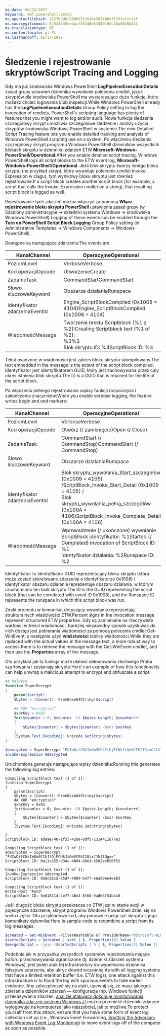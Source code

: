 ```yaml
---
ms.date: 06/12/2017
keywords: wmf,powershell,setup
ms.openlocfilehash: 2627b9d02788bd31a5384587406df533faf2cfaf
ms.sourcegitcommit: 54534635eedacf531d8d6344019dc16a50b8b441
ms.translationtype: MT
ms.contentlocale: pl-PL
ms.lasthandoff: 05/17/2018
---
```

# <a name="script-tracing-and-logging"></a><span data-ttu-id="11d0f-102">Śledzenie i rejestrowanie skryptów</span><span class="sxs-lookup"><span data-stu-id="11d0f-102">Script Tracing and Logging</span></span>

<span data-ttu-id="11d0f-103">Gdy ma już środowiska Windows PowerShell **LogPipelineExecutionDetails** zasad grupy ustawień dziennika wywołanie polecenia cmdlet, język skryptów dla środowiska PowerShell ma wystarczająco dużo funkcje, które możesz chcieć logowania i/lub inspekcji.</span><span class="sxs-lookup"><span data-stu-id="11d0f-103">While Windows PowerShell already has the **LogPipelineExecutionDetails** Group Policy setting to log the invocation of cmdlets, PowerShell’s scripting language has plenty of features that you might want to log and/or audit.</span></span> <span data-ttu-id="11d0f-104">Nowa funkcja śledzenia szczegółowy skrypt umożliwia szczegółowe śledzenie i analizy użycia skryptów środowiska Windows PowerShell w systemie.</span><span class="sxs-lookup"><span data-stu-id="11d0f-104">The new Detailed Script Tracing feature lets you enable detailed tracking and analysis of Windows PowerShell scripting use on a system.</span></span> <span data-ttu-id="11d0f-105">Po włączeniu śledzenia szczegółowy skrypt programu Windows PowerShell dzienników wszystkich blokach skryptu w dzienniku zdarzeń ETW **Microsoft-Windows-PowerShell/Operational**.</span><span class="sxs-lookup"><span data-stu-id="11d0f-105">After you enable detailed script tracing, Windows PowerShell logs all script blocks to the ETW event log, **Microsoft-Windows-PowerShell/Operational**.</span></span> <span data-ttu-id="11d0f-106">Jeśli blok skryptu tworzy innego bloku skryptu (na przykład skrypt, który wywołuje polecenie cmdlet Invoke-Expression w ciągu), tym wynikowy bloku skryptu jest również rejestrowane.</span><span class="sxs-lookup"><span data-stu-id="11d0f-106">If a script block creates another script block (for example, a script that calls the Invoke-Expression cmdlet on a string), that resulting script block is logged as well.</span></span>

<span data-ttu-id="11d0f-107">Rejestrowanie tych zdarzeń można włączyć za pomocą **Włącz rejestrowanie bloku skryptu PowerShell** ustawienia zasad grupy (w Szablony administracyjne -> składniki systemu Windows -> środowiska Windows PowerShell).</span><span class="sxs-lookup"><span data-stu-id="11d0f-107">Logging of these events can be enabled through the **Turn on PowerShell Script Block Logging** Group Policy setting (in Administrative Templates -> Windows Components -> Windows PowerShell).</span></span>

<span data-ttu-id="11d0f-108">Dostępne są następujące zdarzenia:</span><span class="sxs-lookup"><span data-stu-id="11d0f-108">The events are:</span></span>

| <span data-ttu-id="11d0f-109">Kanał</span><span class="sxs-lookup"><span data-stu-id="11d0f-109">Channel</span></span> | <span data-ttu-id="11d0f-110">Operacyjne</span><span class="sxs-lookup"><span data-stu-id="11d0f-110">Operational</span></span>                                 |
|---------|---------------------------------------------|
| <span data-ttu-id="11d0f-111">Poziom</span><span class="sxs-lookup"><span data-stu-id="11d0f-111">Level</span></span>   | <span data-ttu-id="11d0f-112">Verbose</span><span class="sxs-lookup"><span data-stu-id="11d0f-112">Verbose</span></span>                                     |
| <span data-ttu-id="11d0f-113">Kod operacji</span><span class="sxs-lookup"><span data-stu-id="11d0f-113">Opcode</span></span>  | <span data-ttu-id="11d0f-114">Utworzenie</span><span class="sxs-lookup"><span data-stu-id="11d0f-114">Create</span></span>                                      |
| <span data-ttu-id="11d0f-115">Zadanie</span><span class="sxs-lookup"><span data-stu-id="11d0f-115">Task</span></span>    | <span data-ttu-id="11d0f-116">CommandStart</span><span class="sxs-lookup"><span data-stu-id="11d0f-116">CommandStart</span></span>                                |
| <span data-ttu-id="11d0f-117">Słowo kluczowe</span><span class="sxs-lookup"><span data-stu-id="11d0f-117">Keyword</span></span> | <span data-ttu-id="11d0f-118">Obszarze działania</span><span class="sxs-lookup"><span data-stu-id="11d0f-118">Runspace</span></span>                                    |
| <span data-ttu-id="11d0f-119">Identyfikator zdarzenia</span><span class="sxs-lookup"><span data-stu-id="11d0f-119">EventId</span></span> | <span data-ttu-id="11d0f-120">Engine_ScriptBlockCompiled (0x1008 = 4104)</span><span class="sxs-lookup"><span data-stu-id="11d0f-120">Engine_ScriptBlockCompiled (0x1008 = 4104)</span></span>  |
| <span data-ttu-id="11d0f-121">Wiadomość</span><span class="sxs-lookup"><span data-stu-id="11d0f-121">Message</span></span> | <span data-ttu-id="11d0f-122">Tworzenie tekstu Scriptblock (%1 z %2):</span><span class="sxs-lookup"><span data-stu-id="11d0f-122">Creating Scriptblock text (%1 of %2):</span></span> </br> <span data-ttu-id="11d0f-123">%3</span><span class="sxs-lookup"><span data-stu-id="11d0f-123">%3</span></span> </br> <span data-ttu-id="11d0f-124">Blok skryptu ID: %4</span><span class="sxs-lookup"><span data-stu-id="11d0f-124">ScriptBlock ID: %4</span></span> |


<span data-ttu-id="11d0f-125">Tekst osadzone w wiadomości jest zakres bloku skryptu skompilowany.</span><span class="sxs-lookup"><span data-stu-id="11d0f-125">The text embedded in the message is the extent of the script block compiled.</span></span> <span data-ttu-id="11d0f-126">Identyfikator jest identyfikatorem GUID, który jest zachowywana przez cały okres istnienia blok skryptu.</span><span class="sxs-lookup"><span data-stu-id="11d0f-126">The ID is a GUID that is retained for the life of the script block.</span></span>

<span data-ttu-id="11d0f-127">Po włączeniu pełnego rejestrowania zapisy funkcji rozpoczęcia i zakończenia znaczników:</span><span class="sxs-lookup"><span data-stu-id="11d0f-127">When you enable verbose logging, the feature writes begin and end markers:</span></span>

| <span data-ttu-id="11d0f-128">Kanał</span><span class="sxs-lookup"><span data-stu-id="11d0f-128">Channel</span></span> | <span data-ttu-id="11d0f-129">Operacyjne</span><span class="sxs-lookup"><span data-stu-id="11d0f-129">Operational</span></span>                                            |
|---------|--------------------------------------------------------|
| <span data-ttu-id="11d0f-130">Poziom</span><span class="sxs-lookup"><span data-stu-id="11d0f-130">Level</span></span>   | <span data-ttu-id="11d0f-131">Verbose</span><span class="sxs-lookup"><span data-stu-id="11d0f-131">Verbose</span></span>                                                |
| <span data-ttu-id="11d0f-132">Kod operacji</span><span class="sxs-lookup"><span data-stu-id="11d0f-132">Opcode</span></span>  | <span data-ttu-id="11d0f-133">Otwórz (/ zamknięcie)</span><span class="sxs-lookup"><span data-stu-id="11d0f-133">Open (/ Close)</span></span>                                         |
| <span data-ttu-id="11d0f-134">Zadanie</span><span class="sxs-lookup"><span data-stu-id="11d0f-134">Task</span></span>    | <span data-ttu-id="11d0f-135">CommandStart (/ CommandStop)</span><span class="sxs-lookup"><span data-stu-id="11d0f-135">CommandStart (/ CommandStop)</span></span>                           |
| <span data-ttu-id="11d0f-136">Słowo kluczowe</span><span class="sxs-lookup"><span data-stu-id="11d0f-136">Keyword</span></span> | <span data-ttu-id="11d0f-137">Obszarze działania</span><span class="sxs-lookup"><span data-stu-id="11d0f-137">Runspace</span></span>                                               |
| <span data-ttu-id="11d0f-138">Identyfikator zdarzenia</span><span class="sxs-lookup"><span data-stu-id="11d0f-138">EventId</span></span> | <span data-ttu-id="11d0f-139">Blok skryptu\_wywołania\_Start\_szczegółów (0x1009 = 4105) /</span><span class="sxs-lookup"><span data-stu-id="11d0f-139">ScriptBlock\_Invoke\_Start\_Detail (0x1009 = 4105) /</span></span> </br> <span data-ttu-id="11d0f-140">Blok skryptu\_wywołania\_pełną\_szczegółów (0x100A = 4106)</span><span class="sxs-lookup"><span data-stu-id="11d0f-140">ScriptBlock\_Invoke\_Complete\_Detail (0x100A = 4106)</span></span> |
| <span data-ttu-id="11d0f-141">Wiadomość</span><span class="sxs-lookup"><span data-stu-id="11d0f-141">Message</span></span> | <span data-ttu-id="11d0f-142">Wprowadzenie (/ ukończone) wywołanie ScriptBlock identyfikator: %1</span><span class="sxs-lookup"><span data-stu-id="11d0f-142">Started (/ Completed) invocation of ScriptBlock ID: %1</span></span> </br> <span data-ttu-id="11d0f-143">Identyfikator działania: %2</span><span class="sxs-lookup"><span data-stu-id="11d0f-143">Runspace ID: %2</span></span> |

<span data-ttu-id="11d0f-144">Identyfikator to identyfikator GUID reprezentujący bloku skryptu (która może zostać skorelowane zdarzenia o identyfikatorze 0x1008) i identyfikator obszaru działania reprezentuje obszaru działania, w którym uruchomiono ten blok skryptu.</span><span class="sxs-lookup"><span data-stu-id="11d0f-144">The ID is the GUID representing the script block (that can be correlated with event ID 0x1008), and the Runspace ID represents the runspace in which this script block was run.</span></span>

<span data-ttu-id="11d0f-145">Znaki procentu w komunikat dotyczący wywołania reprezentują strukturalnych właściwości ETW.</span><span class="sxs-lookup"><span data-stu-id="11d0f-145">Percent signs in the invocation message represent structured ETW properties.</span></span> <span data-ttu-id="11d0f-146">Gdy są zamieniane na rzeczywiste wartości w treści wiadomości, bardziej niezawodny sposób uzyskiwać do nich dostęp jest pobierania wiadomości za pomocą polecenia cmdlet Get-WinEvent, a następnie użyć **właściwości** tablicy wiadomości.</span><span class="sxs-lookup"><span data-stu-id="11d0f-146">While they are replaced with the actual values in the message text, a more robust way to access them is to retrieve the message with the Get-WinEvent cmdlet, and then use the **Properties** array of the message.</span></span>

<span data-ttu-id="11d0f-147">Oto przykład jak ta funkcja może ułatwić dekodowania złośliwego Próba szyfrowania i zasłaniają skryptu:</span><span class="sxs-lookup"><span data-stu-id="11d0f-147">Here's an example of how this functionality can help unwrap a malicious attempt to encrypt and obfuscate a script:</span></span>

```powershell
## Malware
function SuperDecrypt
{
    param($script)
    $bytes = [Convert]::FromBase64String($script)

    ## XOR “encryption”
    $xorKey = 0x42
    for($counter = 0; $counter -lt $bytes.Length; $counter++)
    {
        $bytes[$counter] = $bytes[$counter] -bxor $xorKey
    }
    [System.Text.Encoding]::Unicode.GetString($bytes)
}

$decrypted = SuperDecrypt "FUIwQitCNkInQm9CCkItQjFCNkJiQmVCEkI1QixCJkJlQg=="
Invoke-Expression $decrypted
```

<span data-ttu-id="11d0f-148">Uruchomiona generuje następujące wpisy dziennika:</span><span class="sxs-lookup"><span data-stu-id="11d0f-148">Running this generates the following log entries:</span></span>

```
Compiling Scriptblock text (1 of 1):
function SuperDecrypt
{
    param($script)
    $bytes = [Convert]::FromBase64String($script)
    ## XOR "encryption"
    $xorKey = 0x42
    for($counter = 0; $counter -lt $bytes.Length; $counter++)
    {
        $bytes[$counter] = $bytes[$counter] -bxor $xorKey
    }
    [System.Text.Encoding]::Unicode.GetString($bytes)

}
ScriptBlock ID: ad8ae740-1f33-42aa-8dfc-1314411877e3

Compiling Scriptblock text (1 of 1):
$decrypted = SuperDecrypt "FUIwQitCNkInQm9CCkItQjFCNkJiQmVCEkI1QixCJkJlQg=="
ScriptBlock ID: ba11c155-d34c-4004-88e3-6502ecb50f52

Compiling Scriptblock text (1 of 1):
Invoke-Expression $decrypted
ScriptBlock ID: 856c01ca-85d7-4989-b47f-e6a09ee4eeb3

Compiling Scriptblock text (1 of 1):
Write-Host 'Pwnd'
ScriptBlock ID: 5e618414-4e77-48e3-8f65-9a863f54b4c8
```

Jeśli długość bloku skryptu przekracza co ETW jest w stanie akcji w pojedyncze zdarzenie, skrypt programu Windows PowerShell dzieli się na wielu części. <span data-ttu-id="11d0f-150">Oto przykładowy kod, aby ponownie połączyć skryptu z jego komunikaty dziennika:</span><span class="sxs-lookup"><span data-stu-id="11d0f-150">Here is sample code to recombine a script from its log messages:</span></span>

```powershell
$created = Get-WinEvent -FilterHashtable @{ ProviderName="Microsoft-Windows-PowerShell"; Id = 4104 } | Where-Object { $_.<...> }
$sortedScripts = $created | sort { $_.Properties[0].Value }
$mergedScript = -join ($sortedScripts | % { $_.Properties[2].Value })
```

<span data-ttu-id="11d0f-151">Podobnie jak w przypadku wszystkich systemów rejestrowania mające buforu przechowywania ograniczone (tj. dzienniki zdarzeń systemu Windows), jest jeden atak tej infrastruktury do wypełniania dziennika fałszywe zdarzenia, aby ukryć dowód wcześniej.</span><span class="sxs-lookup"><span data-stu-id="11d0f-151">As with all logging systems that have a limited retention buffer (i.e. ETW logs), one attack against this infrastructure is to flood the log with spurious events to hide earlier evidence.</span></span> <span data-ttu-id="11d0f-152">Aby zabezpieczyć się na ataki, upewnij się, że masz jakiegoś zbierania dzienników zdarzeń — konfiguracja (np. Windows funkcji przekazywania zdarzeń, [analizie atakujący dokonuje monitorowania dziennika zdarzeń systemu Windows z](http://www.nsa.gov/ia/_files/app/Spotting_the_Adversary_with_Windows_Event_Log_Monitoring.pdf)) można przenieść dzienniki zdarzeń wylogowuje na komputerze jako najszybciej, jak to możliwe.</span><span class="sxs-lookup"><span data-stu-id="11d0f-152">To protect yourself from this attack, ensure that you have some form of event log collection set up (i.e., Windows Event Forwarding, [Spotting the Adversary with Windows Event Log Monitoring](http://www.nsa.gov/ia/_files/app/Spotting_the_Adversary_with_Windows_Event_Log_Monitoring.pdf)) to move event logs off of the computer as soon as possible.</span></span>
